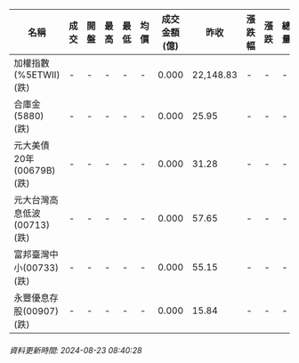 | 名稱 | 成交 | 開盤 | 最高 | 最低 | 均價 | 成交金額(億) | 昨收 | 漲跌幅 | 漲跌 | 總量 | 昨量 | 振幅 |
| -------- | -------- | -------- | -------- |-------- | -------- | -------- |-------- |-------- |-------- | -------- | -------- |-------- |
|加權指數(%5ETWII) (跌)|-|-|-|-|-|0.000|22,148.83|-|-|-|-|0.00%|
|合庫金(5880) (跌)|-|-|-|-|-|0.000|25.95|-|-|-|-|0.00%|
|元大美債20年(00679B) (跌)|-|-|-|-|-|0.000|31.28|-|-|-|-|0.00%|
|元大台灣高息低波(00713) (跌)|-|-|-|-|-|0.000|57.65|-|-|-|-|0.00%|
|富邦臺灣中小(00733) (跌)|-|-|-|-|-|0.000|55.15|-|-|-|-|0.00%|
|永豐優息存股(00907) (跌)|-|-|-|-|-|0.000|15.84|-|-|-|-|0.00%|
###### 資料更新時間: 2024-08-23 08:40:28